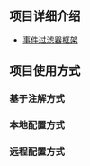## 项目详细介绍
- [事件过滤器框架](https://juejin.cn/post/7313132521091481600)

## 项目使用方式

### 基于注解方式

### 本地配置方式

### 远程配置方式